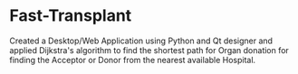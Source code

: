 # Fast-Transplant

Created a Desktop/Web Application using Python and Qt designer and applied Dijkstra's algorithm to find the shortest path for Organ donation for finding the Acceptor or Donor from the nearest available Hospital.
